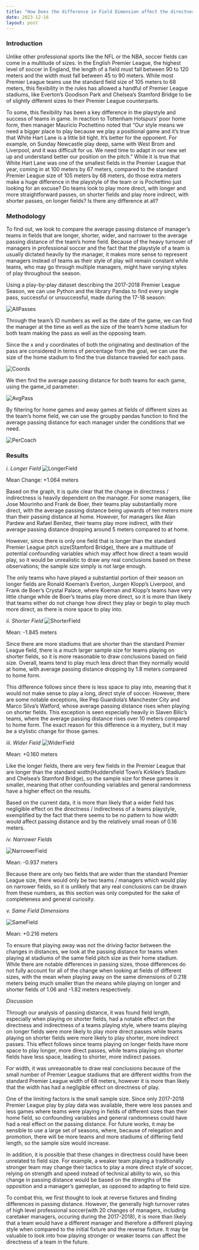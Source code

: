 ```yaml
---
title: "How Does the difference in Field Dimension affect the directness of a soccer team?"
date: 2023-12-16
layout: post
---
```

### Introduction

Unlike other professional sports like the NFL or the NBA, soccer fields can come in a multitude of sizes. In the English Premier League, the highest level of soccer in England, the length of a field must fall between 90 to 120 meters and the width must fall between 45 to 90 meters. While most Premier League teams use the standard field size of 105 meters to 68 meters, this flexibility in the rules has allowed a handful of Premier League stadiums, like Everton’s Goodison Park and Chelsea’s Stamford Bridge to be of slightly different sizes to their Premier League counterparts.

To some, this flexibility has been a key difference in the playstyle and success of teams in game. In reaction to Tottenham Hotspurs’ poor home form, then manager Mauricio Pochettino noted that “Our style means we need a bigger place to play because we play a positional game and it’s true that White Hart Lane is a little bit tight. It’s better for the opponent. For example, on Sunday Newcastle play deep, same with West Brom and Liverpool, and it was difficult for us. We need time to adapt in our new set up and understand better our position on the pitch.” While it is true that White Hart Lane was one of the smallest fields in the Premier League that year, coming in at 100 meters by 67 meters, compared to the standard Premier League size of 105 meters by 68 meters, do those extra meters make a huge difference in the playstyle of the team or is Pochettino just looking for an excuse? Do teams look to play more direct, with longer and more straightforward passes, on shorter fields and play more indirect, with shorter passes, on longer fields? Is there any difference at all?

### Methodology
To find out, we look to compare the average passing distance of manager’s teams in fields that are longer, shorter, wider, and narrower to the average passing distance of the team’s home field. Because of the heavy turnover of managers in professional soccer and the fact that the playstyle of a team is usually dictated heavily by the manager, it makes more sense to represent managers instead of teams as their style of play will remain constant while teams, who may go through multiple managers, might have varying styles of play throughout the season.

Using a play-by-play dataset describing the 2017-2018 Premier League Season, we can use Python and the library Pandas to find every single pass, successful or unsuccessful, made during the 17-18 season:

![AllPasses](/assets/fieldpitch/FieldPitchdf1.png)

Through the team’s ID numbers as well as the date of the game, we can find the manager at the time as well as the size of the team’s home stadium for both team making the pass as well as the opposing team. 

Since the x and y coordinates of both the originating and destination of the pass are considered in terms of percentage from the goal, we can use the size of the home stadium to find the true distance traveled for each pass. 

![Coords](/assets/fieldpitch/FieldPitchdf2.png)


We then find the average passing distance for both teams for each game, using the game_id parameter:

![AvgPass](/assets/fieldpitch/FieldPitchdf3.png)

By filtering for home games and away games at fields of different sizes as the team’s home field, we can use the groupby pandas function to find the average passing distance for each manager under the conditions that we need.

![PerCoach](/assets/fieldpitch/FieldPitchdf4.png)

### Results
*i. Longer Field*
![LongerField](/assets/fieldpitch/Longerfield.png)

Mean Change: +1.064 meters

Based on the graph, it is quite clear that the change in directness / indirectness is heavily dependent on the manager. For some managers, like Jose Mourinho and Frank de Boer, their teams play substantially more direct, with the average passing distance being upwards of ten meters more than their passing distance at home. However, for managers like Alan Pardew and Rafael Benitez, their teams play more indirect, with their average passing distance dropping around 5 meters compared to at home. 

However, since there is only one field that is longer than the standard Premier League pitch size(Stamford Bridge), there are a multitude of potential confounding variables which may affect how direct a team would play, so it would be unrealistic to draw any real conclusions based on these observations; the sample size simply is not large enough. 

The only teams who have played a substantial portion of their season on longer fields are Ronald Koeman’s Everton, Jurgen Klopp’s Liverpool, and Frank de Boer’s Crystal Palace, where Koeman and Klopp’s teams have very little change while de Boer’s teams play more direct, so it is more than likely that teams either do not change how direct they play or begin to play much more direct, as there is more space to play into.

*ii. Shorter Field*
![ShorterField](/assets/fieldpitch/Shorterfield.png)

Mean: -1.845 meters

Since there are more stadiums that are shorter than the standard Premier League field, there is a much larger sample size for teams playing on shorter fields, so it is more reasonable to draw conclusions based on field size. Overall, teams tend to play much less direct than they normally would at home, with average passing distance dropping by 1.8 meters compared to home form. 

This difference follows since there is less space to play into, meaning that it would not make sense to play a long, direct style of soccer. However, there are some notable exceptions, like Pep Guardiola’s Manchester City and Marco Silva’s Watford, whose average passing distance rises when playing on shorter fields. This exception is seen especially heavily in Slaven Bilic’s teams, where the average passing distance rises over 10 meters compared to home form. The exact reason for this difference is a mystery, but it may be a stylistic change for those games.

*iii. Wider Field*
![WiderField](/assets/fieldpitch/Widerfield.png)

Mean: +0.160 meters

Like the longer fields, there are very few fields in the Premier League that are longer than the standard width(Huddersfield Town’s Kirklee’s Stadium and Chelsea’s Stamford Bridge), so the sample size for these games is smaller, meaning that other confounding variables and general randomness have a higher effect on the results. 

Based on the current data, it is more than likely that a wider field has negligible effect on the directness / indirectness of a teams playstyle, exemplified by the fact that there seems to be no pattern to how width would affect passing distance and by the relatively small mean of 0.16 meters. 

*iv. Narrower Fields*

![NarrowerField](/assets/fieldpitch/Narrowerfield.png)

Mean: -0.937 meters

Because there are only two fields that are wider than the standard Premier League size, there would only be two teams / managers which would play on narrower fields, so it is unlikely that any real conclusions can be drawn from these numbers, as this section was only computed for the sake of completeness and general curiosity.

*v. Same Field Dimensions*

![SameField](/assets/fieldpitch/Samefield.png)

Mean: +0.216 meters

To ensure that playing away was not the driving factor between the changes in distances, we look at the passing distance for teams when playing at stadiums of the same field pitch size as their home stadium. While there are notable differences in passing sizes, those differences do not fully account for all of the change when looking at fields of different sizes, with the mean when playing away on the same dimensions of 0.218 meters being much smaller than the means while playing on longer and shorter fields of 1.06 and -1.82 meters respectively. 

*Discussion*

Through our analysis of passing distance, it was found field length, especially when playing on shorter fields, had a notable effect on the directness and indirectness of a teams playing style, where teams playing on longer fields were more likely to play more direct passes while teams playing on shorter fields were more likely to play shorter, more indirect passes. This effect follows since teams playing on longer fields have more space to play longer, more direct passes, while teams playing on shorter fields have less space, leading to shorter, more indirect passes. 

For width, it was unreasonable to draw real conclusions because of the small number of Premier League stadiums that are different widths from the standard Premier League width of 68 meters, however it is more than likely that the width has had a negligible effect on directness of play.

One of the limiting factors is the small sample size. Since only 2017-2018 Premier League play by play data was available, there were less passes and less games where teams were playing in fields of different sizes than their home field, so confounding variables and general randomness could have had a real effect on the passing distance. For future works, it may be sensible to use a large set of seasons, where, because of relegation and promotion, there will be more teams and more stadiums of differing field length, so the sample size would increase.

In addition, it is possible that these changes in directness could have been unrelated to field size. For example, a weaker team playing a traditionally stronger team may change their tactics to play a more direct style of soccer, relying on strength and speed instead of technical ability to win, so this change in passing distance would be based on the strengths of the opposition and a manager’s gameplan, as opposed to adapting to field size. 

To combat this, we first thought to look at reverse fixtures and finding differences in passing distance. However, the generally high turnover rates of high level professional soccer(with 20 changes of managers, including caretaker managers, occuring during the 2017-2018), it is more than likely that a team would have a different manager and therefore a different playing style when compared to the initial fixture and the reverse fixture. It may be valuable to look into how playing stronger or weaker teams can affect the directness of a team in the future.


